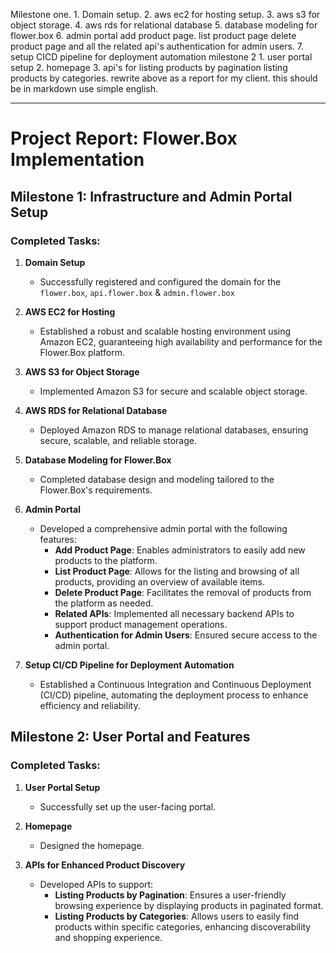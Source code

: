 Milestone one. 1. Domain setup. 2. aws ec2 for hosting setup. 3. aws s3 for object storage. 4. aws rds for relational database 5. database modeling for flower.box 6. admin portal add product page. list product page delete product page and all the related api's authentication for admin users. 7. setup CICD pipeline for deployment automation milestone 2 1. user portal setup 2. homepage 3. api's for listing products by pagination listing products by categories. rewrite above as a report for my client. this should be in markdown use simple english.


---
# Project Report: Flower.Box Implementation

## Milestone 1: Infrastructure and Admin Portal Setup

### Completed Tasks:

1. **Domain Setup**
   - Successfully registered and configured the domain for the `flower.box`, `api.flower.box` & `admin.flower.box`

2. **AWS EC2 for Hosting**
   - Established a robust and scalable hosting environment using Amazon EC2, guaranteeing high availability and performance for the Flower.Box platform.

3. **AWS S3 for Object Storage**
   - Implemented Amazon S3 for secure and scalable object storage.

4. **AWS RDS for Relational Database**
   - Deployed Amazon RDS to manage relational databases, ensuring secure, scalable, and reliable storage.

5. **Database Modeling for Flower.Box**
   - Completed database design and modeling tailored to the Flower.Box's requirements.

6. **Admin Portal**
   - Developed a comprehensive admin portal with the following features:
     - **Add Product Page**: Enables administrators to easily add new products to the platform.
     - **List Product Page**: Allows for the listing and browsing of all products, providing an overview of available items.
     - **Delete Product Page**: Facilitates the removal of products from the platform as needed.
     - **Related APIs**: Implemented all necessary backend APIs to support product management operations.
     - **Authentication for Admin Users**: Ensured secure access to the admin portal.

7. **Setup CI/CD Pipeline for Deployment Automation**
   - Established a Continuous Integration and Continuous Deployment (CI/CD) pipeline, automating the deployment process to enhance efficiency and reliability.

## Milestone 2: User Portal and Features

### Completed Tasks:

1. **User Portal Setup**
   - Successfully set up the user-facing portal.

2. **Homepage**
   - Designed the homepage.

3. **APIs for Enhanced Product Discovery**
   - Developed APIs to support:
     - **Listing Products by Pagination**: Ensures a user-friendly browsing experience by displaying products in paginated format.
     - **Listing Products by Categories**: Allows users to easily find products within specific categories, enhancing discoverability and shopping experience.


